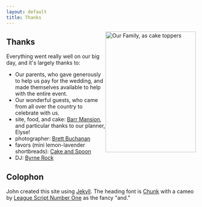 ```yaml
---
layout: default
title: Thanks
---
```


<div style="float:right;">
<a href="http://www.flickr.com/photos/duelin_markers/9236406472/" title="Our Family, as cake toppers by duelin markers, on Flickr"><img src="http://farm8.staticflickr.com/7330/9236406472_c7d2654193_n.jpg" width="240" height="320" alt="Our Family, as cake toppers"></a>
</div>

## Thanks

Everything went really well on our big day, and it's largely thanks to:

* Our parents, who gave generously to help us pay for the wedding,
  and made themselves available to help with the entire event.
* Our wonderful guests, who came from all over the country to celebrate with us.
* site, food, and cake:
  [Barr Mansion](http://www.barrmansion.com/),
  and particular thanks to our planner, Elyse!
* photographer:
  [Brett Buchanan](http://www.brettbuchanan.com/)
* favors (mini lemon-lavender shortbreads):
  [Cake and Spoon](http://cakeandspoon.com/)
* DJ:
  [Byrne Rock](http://www.byrnerock.com/)

## Colophon

John created this site using [Jekyll](http://jekyllrb.com/).
The heading font is [Chunk](http://www.theleagueofmoveabletype.com/chunk)
with a cameo by
[League Script Number One](http://www.theleagueofmoveabletype.com/league-script-number-one)
as the fancy "and."
